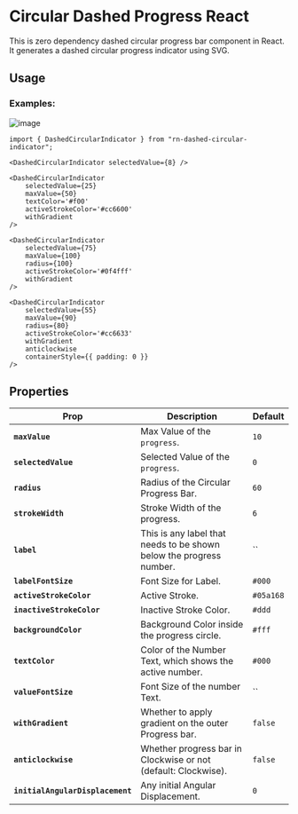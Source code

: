 # Circular Dashed Progress React

This is zero dependency dashed circular progress bar component in React. It generates a dashed circular progress indicator using SVG.

## Usage

### Examples:

![image](https://user-images.githubusercontent.com/28493237/152338729-87e6b57e-ac26-484a-8207-b35608ccd104.png)


```tsx
import { DashedCircularIndicator } from "rn-dashed-circular-indicator";

<DashedCircularIndicator selectedValue={8} />

<DashedCircularIndicator
    selectedValue={25}
    maxValue={50}
    textColor='#f00'
    activeStrokeColor='#cc6600'
    withGradient
/>

<DashedCircularIndicator
    selectedValue={75}
    maxValue={100}
    radius={100}
    activeStrokeColor='#0f4fff'
    withGradient
/>

<DashedCircularIndicator
    selectedValue={55}
    maxValue={90}
    radius={80}
    activeStrokeColor='#cc6633'
    withGradient
    anticlockwise
    containerStyle={{ padding: 0 }}
/>
```


## Properties

| Prop                             | Description                                                         | Default   |
| -------------------------------- | ------------------------------------------------------------------- | --------- |
| **`maxValue`**                   | Max Value of the `progress`.                                        | `10`      |
| **`selectedValue`**              | Selected Value of the `progress`.                                   | `0`       |
| **`radius`**                     | Radius of the Circular Progress Bar.                                | `60`      |
| **`strokeWidth`**                | Stroke Width of the progress.                                       | `6`       |
| **`label`**                      | This is any label that needs to be shown below the progress number. | ``        |
| **`labelFontSize`**              | Font Size for Label.                                                | `#000`    |
| **`activeStrokeColor`**          | Active Stroke.                                                      | `#05a168` |
| **`inactiveStrokeColor`**        | Inactive Stroke Color.                                              | `#ddd`    |
| **`backgroundColor`**            | Background Color inside the progress circle.                        | `#fff`    |
| **`textColor`**                  | Color of the Number Text, which shows the active number.            | `#000`    |
| **`valueFontSize`**              | Font Size of the number Text.                                       | ``        |
| **`withGradient`**               | Whether to apply gradient on the outer Progress bar.                | `false`   |
| **`anticlockwise`**              | Whether progress bar in Clockwise or not (default: Clockwise).      | `false`   |
| **`initialAngularDisplacement`** | Any initial Angular Displacement.                                   | `0`       |

